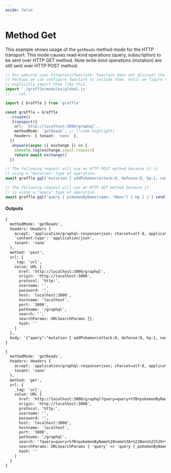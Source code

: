 ```yaml
---
aside: false
---
```


# Method Get

This example shows usage of the `getReads` method mode for the HTTP transport. This mode causes read-kind operations (query, subscription)
to be sent over HTTP GET method. Note write-kind operations (mutation) are still sent over HTTP POST method.

<!-- dprint-ignore-start -->
```ts twoslash
// Our website uses Vitepress+Twoslash. Twoslash does not discover the generated Graffle modules.
// Perhaps we can configure Twoslash to include them. Until we figure that out, we have to
// explicitly import them like this.
import './graffle/modules/global.js'
// ---cut---

import { Graffle } from 'graffle'

const graffle = Graffle
  .create()
  .transport({
    url: `http://localhost:3000/graphql`,
    methodMode: `getReads`, // [!code highlight]
    headers: { tenant: `nano` },
  })
  .anyware(async ({ exchange }) => {
    console.log(exchange.input.request)
    return await exchange()
  })

// The following request will use an HTTP POST method because it is
// using a "mutation" type of operation.
await graffle.gql('mutation { addPokemon(attack:0, defense:0, hp:1, name:"Nano", type: grass) { name } }').send()

// The following request will use an HTTP GET method because it
// is using a "query" type of operation.
await graffle.gql('query { pokemonByName(name: "Nano") { hp } }').send()
```
<!-- dprint-ignore-end -->

#### Outputs

<!-- dprint-ignore-start -->
```txt
{
  methodMode: 'getReads',
  headers: Headers {
    accept: 'application/graphql-response+json; charset=utf-8, application/json; charset=utf-8',
    'content-type': 'application/json',
    tenant: 'nano'
  },
  method: 'post',
  url: {
    _tag: 'url',
    value: URL {
      href: 'http://localhost:3000/graphql',
      origin: 'http://localhost:3000',
      protocol: 'http:',
      username: '',
      password: '',
      host: 'localhost:3000',
      hostname: 'localhost',
      port: '3000',
      pathname: '/graphql',
      search: '',
      searchParams: URLSearchParams {},
      hash: ''
    }
  },
  body: '{"query":"mutation { addPokemon(attack:0, defense:0, hp:1, name:\\"Nano\\", type: grass) { name } }"}'
}
```
<!-- dprint-ignore-end -->
<!-- dprint-ignore-start -->
```txt
{
  methodMode: 'getReads',
  headers: Headers {
    accept: 'application/graphql-response+json; charset=utf-8, application/json; charset=utf-8',
    tenant: 'nano'
  },
  method: 'get',
  url: {
    _tag: 'url',
    value: URL {
      href: 'http://localhost:3000/graphql?query=query+%7B+pokemonByName%28name%3A+%22Nano%22%29+%7B+hp+%7D+%7D',
      origin: 'http://localhost:3000',
      protocol: 'http:',
      username: '',
      password: '',
      host: 'localhost:3000',
      hostname: 'localhost',
      port: '3000',
      pathname: '/graphql',
      search: '?query=query+%7B+pokemonByName%28name%3A+%22Nano%22%29+%7B+hp+%7D+%7D',
      searchParams: URLSearchParams { 'query' => 'query { pokemonByName(name: "Nano") { hp } }' },
      hash: ''
    }
  }
}
```
<!-- dprint-ignore-end -->

